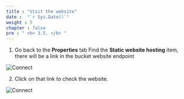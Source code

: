 ```yaml
---
title : "Visit the website"
date :  "`r Sys.Date()`" 
weight : 5 
chapter : false
pre : " <b> 3.5. </b> "
---
```


1. Go back to the **Properties** tab
Find the **Static website hosting** item, there will be a link in the bucket website endpoint

![Connect](/images/3.connect/014-connect.png)

2. Click on that link to check the website.

![Connect](/images/3.connect/015-connect.png)